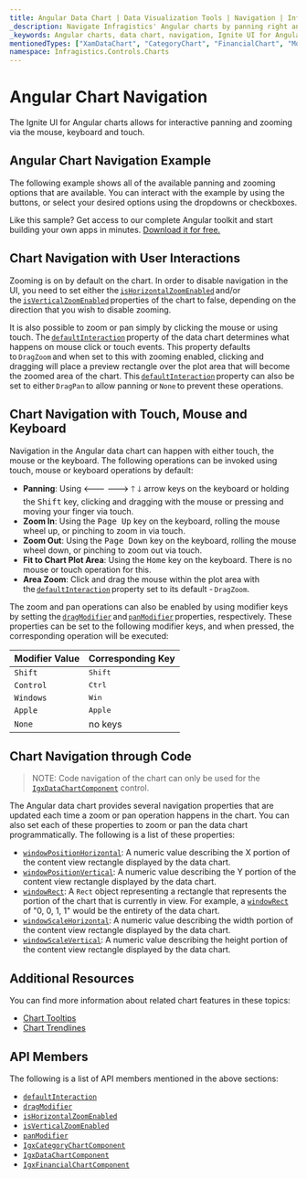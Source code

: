 ```yaml
---
title: Angular Data Chart | Data Visualization Tools | Navigation | Infragistics
_description: Navigate Infragistics' Angular charts by panning right and left and zooming horizontally and vertically using mouse or touch. Learn about Ignite UI for Angular graph navigation capabilities!
_keywords: Angular charts, data chart, navigation, Ignite UI for Angular, Infragistics
mentionedTypes: ["XamDataChart", "CategoryChart", "FinancialChart", "ModifierKeys"]
namespace: Infragistics.Controls.Charts
---
```


# Angular Chart Navigation

The Ignite UI for Angular charts allows for interactive panning and zooming via the mouse, keyboard and touch.

## Angular Chart Navigation Example

The following example shows all of the available panning and zooming options that are available. You can interact with the example by using the buttons, or select your desired options using the dropdowns or checkboxes.

<code-view style="height: 600px"
           data-demos-base-url="{environment:dvDemosBaseUrl}"
           iframe-src="{environment:dvDemosBaseUrl}/charts/data-chart-chart-navigation"
           alt="Angular Navigation Example"
           github-src="charts/data-chart/chart-navigation">
</code-view>

<div class="divider--half"></div>

Like this sample? Get access to our complete Angular toolkit and start building your own apps in minutes. <a href="{environment:infragisticsBaseUrl}/products/ignite-ui-angular/download">Download it for free.</a>

## Chart Navigation with User Interactions

Zooming is on by default on the chart. In order to disable navigation in the UI, you need to set either the [`isHorizontalZoomEnabled`]({environment:dvApiBaseUrl}/products/ignite-ui-angular/api/docs/typescript/latest/classes/igxdatachartcomponent.html#ishorizontalzoomenabled) and/or the [`isVerticalZoomEnabled`]({environment:dvApiBaseUrl}/products/ignite-ui-angular/api/docs/typescript/latest/classes/igxdatachartcomponent.html#isverticalzoomenabled) properties of the chart to false, depending on the direction that you wish to disable zooming.

It is also possible to zoom or pan simply by clicking the mouse or using touch. The [`defaultInteraction`]({environment:dvApiBaseUrl}/products/ignite-ui-angular/api/docs/typescript/latest/classes/igxseriesviewercomponent.html#defaultinteraction) property of the data chart determines what happens on mouse click or touch events. This property defaults to `DragZoom` and when set to this with zooming enabled, clicking and dragging will place a preview rectangle over the plot area that will become the zoomed area of the chart. This [`defaultInteraction`]({environment:dvApiBaseUrl}/products/ignite-ui-angular/api/docs/typescript/latest/classes/igxseriesviewercomponent.html#defaultinteraction) property can also be set to either `DragPan` to allow panning or `None` to prevent these operations.

## Chart Navigation with Touch, Mouse and Keyboard

Navigation in the Angular data chart can happen with either touch, the mouse or the keyboard. The following operations can be invoked using touch, mouse or keyboard operations by default:

-   **Panning**: Using <kbd>🡐</kbd> <kbd>🡒</kbd> <kbd>🡑</kbd> <kbd>🡓</kbd> arrow keys on the keyboard or holding the <kbd>Shift</kbd> key, clicking and dragging with the mouse or pressing and moving your finger via touch.
-   **Zoom In**: Using the <kbd>Page Up</kbd> key on the keyboard, rolling the mouse wheel up, or pinching to zoom in via touch.
-   **Zoom Out**: Using the <kbd>Page Down</kbd> key on the keyboard, rolling the mouse wheel down, or pinching to zoom out via touch.
-   **Fit to Chart Plot Area**: Using the <kbd>Home</kbd> key on the keyboard. There is no mouse or touch operation for this.
-   **Area Zoom**: Click and drag the mouse within the plot area with the [`defaultInteraction`]({environment:dvApiBaseUrl}/products/ignite-ui-angular/api/docs/typescript/latest/classes/igxseriesviewercomponent.html#defaultinteraction) property set to its default - `DragZoom`.

The zoom and pan operations can also be enabled by using modifier keys by setting the [`dragModifier`]({environment:dvApiBaseUrl}/products/ignite-ui-angular/api/docs/typescript/latest/classes/igxseriesviewercomponent.html#dragmodifier) and [`panModifier`]({environment:dvApiBaseUrl}/products/ignite-ui-angular/api/docs/typescript/latest/classes/igxseriesviewercomponent.html#panmodifier) properties, respectively. These properties can be set to the following modifier keys, and when pressed, the corresponding operation will be executed:

| Modifier Value | Corresponding Key |
| -------------- | ----------------- |
| `Shift`        | <kbd>Shift</kbd>  |
| `Control`      | <kbd>Ctrl</kbd>   |
| `Windows`      | <kbd>Win</kbd>    |
| `Apple`        | <kbd>Apple</kbd>  |
| `None`         | no keys           |

## Chart Navigation through Code

> NOTE: Code navigation of the chart can only be used for the [`IgxDataChartComponent`]({environment:dvApiBaseUrl}/products/ignite-ui-angular/api/docs/typescript/latest/classes/igxdatachartcomponent.html) control.

The Angular data chart provides several navigation properties that are updated each time a zoom or pan operation happens in the chart. You can also set each of these properties to zoom or pan the data chart programmatically. The following is a list of these properties:

-   [`windowPositionHorizontal`]({environment:dvApiBaseUrl}/products/ignite-ui-angular/api/docs/typescript/latest/classes/igxseriesviewercomponent.html#windowpositionhorizontal): A numeric value describing the X portion of the content view rectangle displayed by the data chart.
-   [`windowPositionVertical`]({environment:dvApiBaseUrl}/products/ignite-ui-angular/api/docs/typescript/latest/classes/igxseriesviewercomponent.html#windowpositionvertical): A numeric value describing the Y portion of the content view rectangle displayed by the data chart.
-   [`windowRect`]({environment:dvApiBaseUrl}/products/ignite-ui-angular/api/docs/typescript/latest/classes/igxseriesviewercomponent.html#windowrect): A `Rect` object representing a rectangle that represents the portion of the chart that is currently in view. For example, a [`windowRect`]({environment:dvApiBaseUrl}/products/ignite-ui-angular/api/docs/typescript/latest/classes/igxseriesviewercomponent.html#windowrect) of "0, 0, 1, 1" would be the entirety of the data chart.
-   [`windowScaleHorizontal`]({environment:dvApiBaseUrl}/products/ignite-ui-angular/api/docs/typescript/latest/classes/igxdatachartcomponent.html#windowscalehorizontal): A numeric value describing the width portion of the content view rectangle displayed by the data chart.
-   [`windowScaleVertical`]({environment:dvApiBaseUrl}/products/ignite-ui-angular/api/docs/typescript/latest/classes/igxdatachartcomponent.html#windowscalevertical): A numeric value describing the height portion of the content view rectangle displayed by the data chart.

## Additional Resources

You can find more information about related chart features in these topics:

-   [Chart Tooltips](chart-tooltips.md)
-   [Chart Trendlines](chart-trendlines.md)

## API Members

The following is a list of API members mentioned in the above sections:

-   [`defaultInteraction`]({environment:dvApiBaseUrl}/products/ignite-ui-angular/api/docs/typescript/latest/classes/igxseriesviewercomponent.html#defaultinteraction)
-   [`dragModifier`]({environment:dvApiBaseUrl}/products/ignite-ui-angular/api/docs/typescript/latest/classes/igxseriesviewercomponent.html#dragmodifier)
-   [`isHorizontalZoomEnabled`]({environment:dvApiBaseUrl}/products/ignite-ui-angular/api/docs/typescript/latest/classes/igxdatachartcomponent.html#ishorizontalzoomenabled)
-   [`isVerticalZoomEnabled`]({environment:dvApiBaseUrl}/products/ignite-ui-angular/api/docs/typescript/latest/classes/igxdatachartcomponent.html#isverticalzoomenabled)
-   [`panModifier`]({environment:dvApiBaseUrl}/products/ignite-ui-angular/api/docs/typescript/latest/classes/igxseriesviewercomponent.html#panmodifier)
-   [`IgxCategoryChartComponent`]({environment:dvApiBaseUrl}/products/ignite-ui-angular/api/docs/typescript/latest/classes/igxcategorychartcomponent.html)
-   [`IgxDataChartComponent`]({environment:dvApiBaseUrl}/products/ignite-ui-angular/api/docs/typescript/latest/classes/igxdatachartcomponent.html)
-   [`IgxFinancialChartComponent`]({environment:dvApiBaseUrl}/products/ignite-ui-angular/api/docs/typescript/latest/classes/igxfinancialchartcomponent.html)
